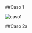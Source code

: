 ##Caso 1

![caso1](https://github.com/recursosCSWuniandes/cruduc/blob/master/images/caso1.png)

##Caso 2a